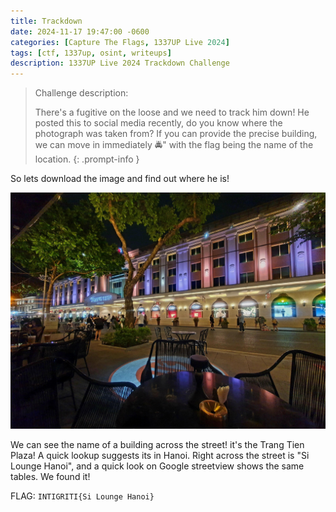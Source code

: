 ```yaml
---
title: Trackdown
date: 2024-11-17 19:47:00 -0600
categories: [Capture The Flags, 1337UP Live 2024]
tags: [ctf, 1337up, osint, writeups]
description: 1337UP Live 2024 Trackdown Challenge
---
```


> Challenge description:
>
> There's a fugitive on the loose and we need to track him down! He posted this to social media recently, do you know where the photograph was taken from? If you can provide the precise building, we can move in immediately 🚔" with the flag being the name of the location.
{: .prompt-info }

So lets download the image and find out where he is!

![trackdown](/assets/img/1337up-2024/trackdown/trackdown.jpg)

We can see the name of a building across the street! it's the Trang Tien Plaza! A quick lookup suggests its in Hanoi. Right across the street is "Si Lounge Hanoi", and a quick look on Google streetview shows the same tables. We found it!

FLAG: `INTIGRITI{Si Lounge Hanoi}`
